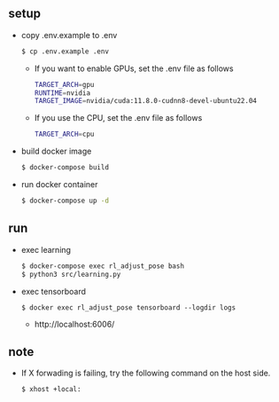 

## setup
- copy .env.example to .env
  ```bash
  $ cp .env.example .env
  ```
  - If you want to enable GPUs, set the .env file as follows
    ```bash
    TARGET_ARCH=gpu
    RUNTIME=nvidia
    TARGET_IMAGE=nvidia/cuda:11.8.0-cudnn8-devel-ubuntu22.04
    ```
  - If you use the CPU, set the .env file as follows
    ```bash
    TARGET_ARCH=cpu
    ```

- build docker image
  ```bash
  $ docker-compose build
  ```

- run docker container
  ```bash
  $ docker-compose up -d
  ```

## run
- exec learning
  ```bash
  $ docker-compose exec rl_adjust_pose bash
  $ python3 src/learning.py
  ```

- exec tensorboard
  ```
  $ docker exec rl_adjust_pose tensorboard --logdir logs
  ```
  - http://localhost:6006/


## note
- If X forwading is failing, try the following command on the host side.
  ```
  $ xhost +local:
  ```

